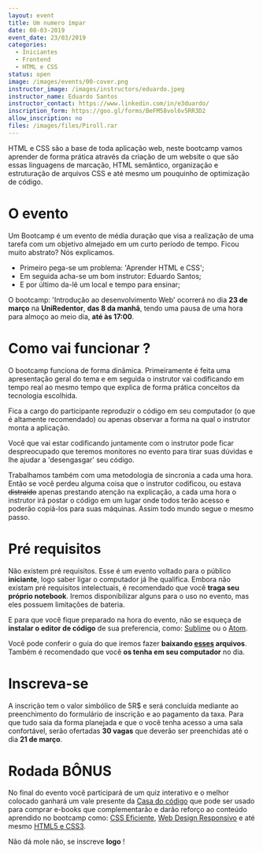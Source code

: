 ```yaml
---
layout: event
title: Um numero ímpar
date: 08-03-2019
event_date: 23/03/2019
categories:
  - Iniciantes
  - Frontend
  - HTML e CSS
status: open
image: /images/events/00-cover.png
instructor_image: /images/instructors/eduardo.jpeg
instructor_name: Eduardo Santos
instructor_contact: https://www.linkedin.com/in/e3duardo/
inscription_form: https://goo.gl/forms/BeFM58vol6v5RR3D2
allow_inscription: no
files: /images/files/Piroll.rar
---
```


HTML e CSS são a base de toda aplicação web, neste bootcamp vamos aprender de forma prática através da criação de um website o que são essas linguagens de marcação, HTML semântico, organização e estruturação de arquivos CSS e até mesmo um pouquinho de optimização de código.

# O evento

Um Bootcamp é um evento de média duração que visa a realização de uma tarefa com um objetivo almejado em um curto período de tempo. Ficou muito abstrato? Nós explicamos.

 - Primeiro pega-se um problema: 'Aprender HTML e CSS';
 - Em seguida acha-se um bom instrutor: Eduardo Santos;
 - E por último da-lê um local e tempo para ensinar;

O bootcamp: 'Introdução ao desenvolvimento Web' ocorrerá no dia **23 de março** na **UniRedentor**, **das 8 da manhã**, tendo uma pausa de uma hora para almoço ao meio dia, **até às 17:00**.

# Como vai funcionar ?

O bootcamp funciona de forma dinâmica. Primeiramente é feita uma apresentação geral do tema e em seguida o instrutor vai codificando em tempo real ao mesmo tempo que explica de forma prática conceitos da tecnologia escolhida.

Fica a cargo do participante reproduzir o código em seu computador (o que é altamente recomendado) ou apenas observar a forma na qual o instrutor monta a aplicação.

Você que vai estar codificando juntamente com o instrutor pode ficar despreocupado que teremos monitores no evento para tirar suas dúvidas e lhe ajudar a 'desengasgar' seu código.

Trabalhamos também com uma metodologia de sincronia a cada uma hora. Então se você perdeu alguma coisa que o instrutor codificou, ou estava ~~distraído~~ apenas prestando atenção na explicação, a cada uma hora o instrutor irá postar o código em um lugar onde todos terão acesso e poderão copiá-los para suas máquinas. Assim todo mundo segue o mesmo passo.

# Pré requisitos

Não existem pré requisitos. Esse é um evento voltado para o público **iniciante**, logo saber ligar o computador já lhe qualifica.
Embora não existam pré requisitos intelectuais, é recomendado que você **traga seu próprio notebook**. Iremos disponibilizar alguns para o uso no evento, mas eles possuem limitações de bateria.

E para que você fique preparado na hora do evento, não se esqueça de **instalar o editor de código** de sua preferencia, como: [Sublime](https://www.sublimetext.com/3) ou o [Atom](https://atom.io/).

Você pode conferir o guia do que iremos fazer **baixando [esses]({{page.files}}) arquivos**. Também é recomendado que você **os tenha em seu computador** no dia.

# Inscreva-se

A inscrição tem o valor simbólico de 5R$ e será concluída mediante ao preenchimento do formulário de inscrição e ao pagamento da taxa. Para que tudo saia da forma planejada e que o você tenha acesso a uma sala confortável, serão ofertadas **30 vagas** que deverão ser preenchidas até o dia **21 de março**.

# Rodada BÔNUS

No final do evento você participará de um quiz interativo e o melhor colocado ganhará um vale presente da [Casa do código](https://www.casadocodigo.com.br/collections/front-end-html-e-css) que pode ser usado para comprar e-books que complementarão e darão reforço ao conteúdo aprendido no bootcamp como: [CSS Eficiente](https://www.casadocodigo.com.br/products/livro-css-eficiente), [Web Design Responsivo](https://www.casadocodigo.com.br/products/livro-web-design-responsivo) e até mesmo [HTML5 e CSS3](https://www.casadocodigo.com.br/products/livro-html-css).

Não dá mole não, se inscreve **logo** !